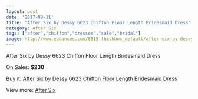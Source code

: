 ```yaml
---
layout: post
date: '2017-08-11'
title: "After Six by Dessy 6623 Chiffon Floor Length Bridesmaid Dress"
category: After Six
tags: ["after","chiffon","dresses","sale","bridal"]
image: http://www.eudances.com/8815-thickbox_default/after-six-by-dessy-6623-chiffon-floor-length-bridesmaid-dress.jpg
---
```

After Six by Dessy 6623 Chiffon Floor Length Bridesmaid Dress

On Sales: **$230**
<a href="https://www.eudances.com/en/after-six/2974-after-six-by-dessy-6623-chiffon-floor-length-bridesmaid-dress.html"><amp-img layout="responsive" width="600" height="600" src="//www.eudances.com/8815-thickbox_default/after-six-by-dessy-6623-chiffon-floor-length-bridesmaid-dress.jpg" alt="After Six by Dessy 6623 Chiffon Floor Length Bridesmaid Dress 0" /></a>
<a href="https://www.eudances.com/en/after-six/2974-after-six-by-dessy-6623-chiffon-floor-length-bridesmaid-dress.html"><amp-img layout="responsive" width="600" height="600" src="//www.eudances.com/8818-thickbox_default/after-six-by-dessy-6623-chiffon-floor-length-bridesmaid-dress.jpg" alt="After Six by Dessy 6623 Chiffon Floor Length Bridesmaid Dress 1" /></a>
<a href="https://www.eudances.com/en/after-six/2974-after-six-by-dessy-6623-chiffon-floor-length-bridesmaid-dress.html"><amp-img layout="responsive" width="600" height="600" src="//www.eudances.com/8817-thickbox_default/after-six-by-dessy-6623-chiffon-floor-length-bridesmaid-dress.jpg" alt="After Six by Dessy 6623 Chiffon Floor Length Bridesmaid Dress 2" /></a>
<a href="https://www.eudances.com/en/after-six/2974-after-six-by-dessy-6623-chiffon-floor-length-bridesmaid-dress.html"><amp-img layout="responsive" width="600" height="600" src="//www.eudances.com/8816-thickbox_default/after-six-by-dessy-6623-chiffon-floor-length-bridesmaid-dress.jpg" alt="After Six by Dessy 6623 Chiffon Floor Length Bridesmaid Dress 3" /></a>

Buy it: [After Six by Dessy 6623 Chiffon Floor Length Bridesmaid Dress](https://www.eudances.com/en/after-six/2974-after-six-by-dessy-6623-chiffon-floor-length-bridesmaid-dress.html "After Six by Dessy 6623 Chiffon Floor Length Bridesmaid Dress")

View more: [After Six](https://www.eudances.com/en/50-after-six "After Six")